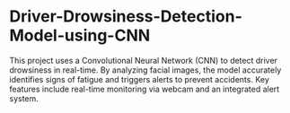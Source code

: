 # Driver-Drowsiness-Detection-Model-using-CNN
This project uses a Convolutional Neural Network (CNN) to detect driver drowsiness in real-time. By analyzing facial images, the model accurately identifies signs of fatigue and triggers alerts to prevent accidents. Key features include real-time monitoring via webcam and an integrated alert system.
